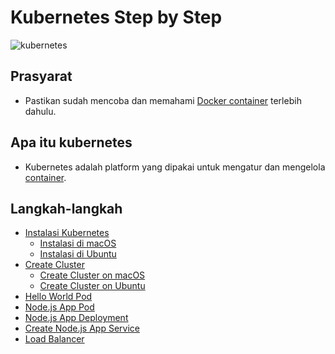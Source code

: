 # Kubernetes Step by Step

![kubernetes](https://upload.wikimedia.org/wikipedia/commons/3/39/Kubernetes_logo_without_workmark.svg)

## Prasyarat
- Pastikan sudah mencoba dan memahami [Docker container](docs/https://docs.docker.com/get-started/) terlebih dahulu.

## Apa itu kubernetes
- Kubernetes adalah platform yang dipakai untuk mengatur dan mengelola [container](docs/https://docs.docker.com/glossary/#container).

## Langkah-langkah
- [Instalasi Kubernetes](docs/000.md)
  - [Instalasi di macOS](docs/000.md#instalasi-di-macos)
  - [Instalasi di Ubuntu](docs/000.md#instalasi-di-ubuntu)
- [Create Cluster](docs/001.md)
  - [Create Cluster on macOS](docs/001.md#create-cluster-on-macos)
  - [Create Cluster on Ubuntu](docs/001.md#create-cluster-on-ubuntu)
- [Hello World Pod](docs/002.md)
- [Node.js App Pod](docs/003.md)
- [Node.js App Deployment](docs/004.md)
- [Create Node.js App Service](docs/005.md)
- [Load Balancer](docs/006.md)